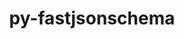 ---
title: "py-fastjsonschema"
layout: cache
categories: [package, v0.19]
meta: {"versions": ["2.16.2"], "compilers": ["gcc@=11.1.0", "gcc@=7.3.1"], "oss": ["amzn2", "ubuntu20.04"], "platforms": ["linux"], "targets": ["aarch64", "neoverse_n1", "x86_64", "x86_64_v3"], "stacks": ["aws-isc", "aws-isc-aarch64", "e4s"], "num_specs": 4, "num_specs_by_stack": {"aws-isc-aarch64": 2, "aws-isc": 1, "e4s": 1}}
spec_details: [{"hash": "miuvkxrvcfhdokztfyb5kqhu5s6wshce", "compiler": "gcc@=7.3.1", "versions": ["2.16.2"], "os": "amzn2", "platform": "linux", "target": "aarch64", "variants": ["build_system=python_pip"], "stacks": ["aws-isc-aarch64"], "size": "-", "tarball": "https://binaries.spack.io/releases/v0.19/build_cache/linux-amzn2-aarch64/gcc-7.3.1/py-fastjsonschema-2.16.2/linux-amzn2-aarch64-gcc-7.3.1-py-fastjsonschema-2.16.2-miuvkxrvcfhdokztfyb5kqhu5s6wshce.spack"}, {"hash": "56lwkolg2pyllzde6ejtgo72l3tybydo", "compiler": "gcc@=7.3.1", "versions": ["2.16.2"], "os": "amzn2", "platform": "linux", "target": "neoverse_n1", "variants": ["build_system=python_pip"], "stacks": ["aws-isc-aarch64"], "size": "-", "tarball": "https://binaries.spack.io/releases/v0.19/build_cache/linux-amzn2-neoverse_n1/gcc-7.3.1/py-fastjsonschema-2.16.2/linux-amzn2-neoverse_n1-gcc-7.3.1-py-fastjsonschema-2.16.2-56lwkolg2pyllzde6ejtgo72l3tybydo.spack"}, {"hash": "xp5mdimarrbhuqtanto6qmgky7q2vs62", "compiler": "gcc@=7.3.1", "versions": ["2.16.2"], "os": "amzn2", "platform": "linux", "target": "x86_64_v3", "variants": ["build_system=python_pip"], "stacks": ["aws-isc"], "size": "-", "tarball": "https://binaries.spack.io/releases/v0.19/build_cache/linux-amzn2-x86_64_v3/gcc-7.3.1/py-fastjsonschema-2.16.2/linux-amzn2-x86_64_v3-gcc-7.3.1-py-fastjsonschema-2.16.2-xp5mdimarrbhuqtanto6qmgky7q2vs62.spack"}, {"hash": "rqbu7ehu6a4iftgcikxkvmfdrxn3b6kq", "compiler": "gcc@=11.1.0", "versions": ["2.16.2"], "os": "ubuntu20.04", "platform": "linux", "target": "x86_64", "variants": ["build_system=python_pip"], "stacks": ["e4s"], "size": "-", "tarball": "https://binaries.spack.io/releases/v0.19/build_cache/linux-ubuntu20.04-x86_64/gcc-11.1.0/py-fastjsonschema-2.16.2/linux-ubuntu20.04-x86_64-gcc-11.1.0-py-fastjsonschema-2.16.2-rqbu7ehu6a4iftgcikxkvmfdrxn3b6kq.spack"}]
---